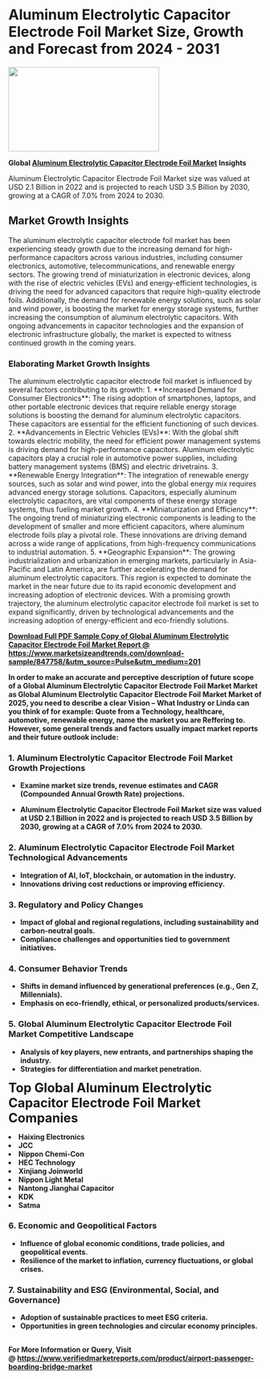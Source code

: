 <H1>Aluminum Electrolytic Capacitor Electrode Foil Market Size, Growth and Forecast from 2024 - 2031</H1><img class="aligncenter size-medium wp-image-584254" src="https://thirdeyenews.in/wp-content/uploads/2024/09/Global-Market-Research-300x168.jpeg" alt="" width="300" height="168" /><p><strong>Global&nbsp;<a href="https://www.marketsizeandtrends.com/download-sample/847758/&amp;utm_source=Pulse&amp;utm_medium=201">Aluminum Electrolytic Capacitor Electrode Foil Market</a> Insights</strong></p><p>Aluminum Electrolytic Capacitor Electrode Foil Market size was valued at USD 2.1 Billion in 2022 and is projected to reach USD 3.5 Billion by 2030, growing at a CAGR of 7.0% from 2024 to 2030.</p><p><h2>Market Growth Insights</h2> The aluminum electrolytic capacitor electrode foil market has been experiencing steady growth due to the increasing demand for high-performance capacitors across various industries, including consumer electronics, automotive, telecommunications, and renewable energy sectors. The growing trend of miniaturization in electronic devices, along with the rise of electric vehicles (EVs) and energy-efficient technologies, is driving the need for advanced capacitors that require high-quality electrode foils. Additionally, the demand for renewable energy solutions, such as solar and wind power, is boosting the market for energy storage systems, further increasing the consumption of aluminum electrolytic capacitors. With ongoing advancements in capacitor technologies and the expansion of electronic infrastructure globally, the market is expected to witness continued growth in the coming years. <p><strong><a href="#"></a></strong></p> <h3>Elaborating Market Growth Insights</h3> The aluminum electrolytic capacitor electrode foil market is influenced by several factors contributing to its growth: 1. **Increased Demand for Consumer Electronics**: The rising adoption of smartphones, laptops, and other portable electronic devices that require reliable energy storage solutions is boosting the demand for aluminum electrolytic capacitors. These capacitors are essential for the efficient functioning of such devices. 2. **Advancements in Electric Vehicles (EVs)**: With the global shift towards electric mobility, the need for efficient power management systems is driving demand for high-performance capacitors. Aluminum electrolytic capacitors play a crucial role in automotive power supplies, including battery management systems (BMS) and electric drivetrains. 3. **Renewable Energy Integration**: The integration of renewable energy sources, such as solar and wind power, into the global energy mix requires advanced energy storage solutions. Capacitors, especially aluminum electrolytic capacitors, are vital components of these energy storage systems, thus fueling market growth. 4. **Miniaturization and Efficiency**: The ongoing trend of miniaturizing electronic components is leading to the development of smaller and more efficient capacitors, where aluminum electrode foils play a pivotal role. These innovations are driving demand across a wide range of applications, from high-frequency communications to industrial automation. 5. **Geographic Expansion**: The growing industrialization and urbanization in emerging markets, particularly in Asia-Pacific and Latin America, are further accelerating the demand for aluminum electrolytic capacitors. This region is expected to dominate the market in the near future due to its rapid economic development and increasing adoption of electronic devices. With a promising growth trajectory, the aluminum electrolytic capacitor electrode foil market is set to expand significantly, driven by technological advancements and the increasing adoption of energy-efficient and eco-friendly solutions. <p><strong><a href="#"></p><p><span class=""><strong>Download Full PDF Sample Copy of Global Aluminum Electrolytic Capacitor Electrode Foil Market Report</strong> @ <a href="https://www.marketsizeandtrends.com/download-sample/847758/&amp;utm_source=Pulse&amp;utm_medium=201" target="_blank">https://www.marketsizeandtrends.com/download-sample/847758/&amp;utm_source=Pulse&amp;utm_medium=201</a></span></p><p>In order to make an accurate and perceptive description of future scope of a Global&nbsp;Aluminum Electrolytic Capacitor Electrode Foil Market Market as Global&nbsp;Aluminum Electrolytic Capacitor Electrode Foil Market Market of 2025, you need to describe a clear Vision &ndash; What Industry or Linda can you think of for example: Quote from a Technology, healthcare, automotive, renewable energy, name the market you are Reffering to. However, some general trends and factors usually impact market reports and their future outlook include:</p><h3>1.&nbsp;<strong>Aluminum Electrolytic Capacitor Electrode Foil Market Growth Projections</strong></h3><ul><li>Examine market size trends, revenue estimates and CAGR (Compounded Annual Growth Rate) projections.</li><li><p>Aluminum Electrolytic Capacitor Electrode Foil Market size was valued at USD 2.1 Billion in 2022 and is projected to reach USD 3.5 Billion by 2030, growing at a CAGR of 7.0% from 2024 to 2030.</p></li></ul><h3>2.&nbsp;<strong>Aluminum Electrolytic Capacitor Electrode Foil Market Technological Advancements</strong></h3><ul><li>Integration of AI, IoT, blockchain, or automation in the industry.</li><li>Innovations driving cost reductions or improving efficiency.</li></ul><h3>3.&nbsp;<strong>Regulatory and Policy Changes</strong></h3><ul><li>Impact of global and regional regulations, including sustainability and carbon-neutral goals.</li><li>Compliance challenges and opportunities tied to government initiatives.</li></ul><h3>4.&nbsp;<strong>Consumer Behavior Trends</strong></h3><ul><li>Shifts in demand influenced by generational preferences (e.g., Gen Z, Millennials).</li><li>Emphasis on eco-friendly, ethical, or personalized products/services.</li></ul><h3>5.&nbsp;<strong>Global Aluminum Electrolytic Capacitor Electrode Foil Market Competitive Landscape</strong></h3><ul><li>Analysis of key players, new entrants, and partnerships shaping the industry.</li><li>Strategies for differentiation and market penetration.</li></ul><p data-pm-slice="1 1 []"><span style="color: inherit; font-family: inherit; font-size: 25px;">Top Global Aluminum Electrolytic Capacitor Electrode Foil Market Companies</span></p><div class="" data-test-id=""><p><li>Haixing Electronics</li><li> JCC</li><li> Nippon Chemi-Con</li><li> HEC Technology</li><li> Xinjiang Joinworld</li><li> Nippon Light Metal</li><li> Nantong Jianghai Capacitor</li><li> KDK</li><li> Satma</li></p></div><h3>6.&nbsp;<strong>Economic and Geopolitical Factors</strong></h3><ul><li>Influence of global economic conditions, trade policies, and geopolitical events.</li><li>Resilience of the market to inflation, currency fluctuations, or global crises.</li></ul><h3>7.&nbsp;<strong>Sustainability and ESG (Environmental, Social, and Governance)</strong></h3><ul><li>Adoption of sustainable practices to meet ESG criteria.</li><li>Opportunities in green technologies and circular economy principles.</li></ul><h2><strong style="font-size: 14px;">For More Information or Query, Visit @&nbsp;</strong><a style="background-color: #ffffff; font-size: 14px;" href="https://www.marketsizeandtrends.com/report/aluminum-electrolytic-capacitor-electrode-foil-market/" target="_blank">https://www.verifiedmarketreports.com/product/airport-passenger-boarding-bridge-market</a></h2>
